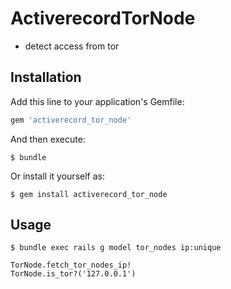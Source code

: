 # ActiverecordTorNode

* detect access from tor

## Installation

Add this line to your application's Gemfile:

```ruby
gem 'activerecord_tor_node'
```

And then execute:

    $ bundle

Or install it yourself as:

    $ gem install activerecord_tor_node

## Usage
```
$ bundle exec rails g model tor_nodes ip:unique
```

```
TorNode.fetch_tor_nodes_ip!
TorNode.is_tor?('127.0.0.1')
```
